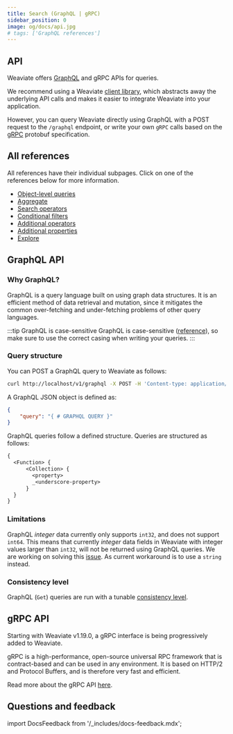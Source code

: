 ```yaml
---
title: Search (GraphQL | gRPC)
sidebar_position: 0
image: og/docs/api.jpg
# tags: ['GraphQL references']
---
```



## API

Weaviate offers [GraphQL](https://graphql.org/) and gRPC APIs for queries.

We recommend using a Weaviate [client library](../../client-libraries/index.mdx), which abstracts away the underlying API calls and makes it easier to integrate Weaviate into your application.

However, you can query Weaviate directly using GraphQL with a POST request to the `/graphql` endpoint, or write your own `gRPC` calls based on the [gRPC](../grpc.md) protobuf specification.


## All references

All references have their individual subpages. Click on one of the references below for more information.

- [Object-level queries](./get.md)
- [Aggregate](./aggregate.md)
- [Search operators](./search-operators.md)
- [Conditional filters](./filters.md)
- [Additional operators](./additional-operators.md)
- [Additional properties](./additional-properties.md)
- [Explore](./explore.md)


## GraphQL API

### Why GraphQL?

GraphQL is a query language built on using graph data structures. It is an efficient method of data retrieval and mutation, since it mitigates the common over-fetching and under-fetching problems of other query languages.

:::tip GraphQL is case-sensitive
GraphQL is case-sensitive ([reference](https://spec.graphql.org/June2018/#sec-Names)), so make sure to use the correct casing when writing your queries.
:::

### Query structure

You can POST a GraphQL query to Weaviate as follows:

```bash
curl http://localhost/v1/graphql -X POST -H 'Content-type: application/json' -d '{GraphQL query}'
```

A GraphQL JSON object is defined as:

```json
{
    "query": "{ # GRAPHQL QUERY }"
}
```

GraphQL queries follow a defined structure. Queries are structured as follows:


```graphql
{
  <Function> {
      <Collection> {
        <property>
        _<underscore-property>
      }
  }
}
```

### Limitations

GraphQL _integer_ data currently only supports `int32`, and does not support `int64`. This means that currently _integer_ data fields in Weaviate with integer values larger than `int32`, will not be returned using GraphQL queries. We are working on solving this [issue](https://github.com/weaviate/weaviate/issues/1563). As current workaround is to use a `string` instead.

### Consistency level

GraphQL (`Get`) queries are run with a tunable [consistency level](../../concepts/replication-architecture/consistency.md#tunable-read-consistency).

## gRPC API

Starting with Weaviate v1.19.0, a gRPC interface is being progressively added to Weaviate.

gRPC is a high-performance, open-source universal RPC framework that is contract-based and can be used in any environment. It is based on HTTP/2 and Protocol Buffers, and is therefore very fast and efficient.

Read more about the gRPC API [here](../grpc.md).


## Questions and feedback

import DocsFeedback from '/_includes/docs-feedback.mdx';

<DocsFeedback/>
